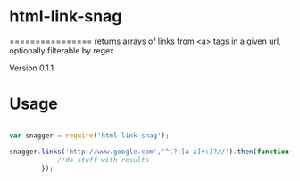 # html-link-snag
================
returns arrays of links from &lt;a> tags in a given url, optionally filterable by regex

Version 0.1.1

Usage
=====

```javascript

var snagger = require('html-link-snag');

snagger.links('http://www.google.com','^(?:[a-z]+:)?//').then(function(results) {
			//do stuff with results
		});
```